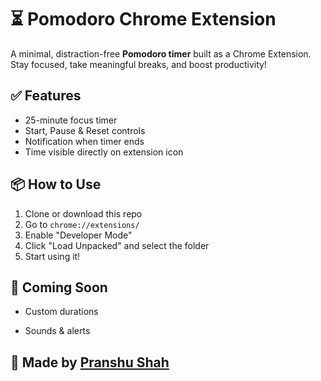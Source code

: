# ⏳ Pomodoro Chrome Extension

A minimal, distraction-free **Pomodoro timer** built as a Chrome Extension. Stay focused, take meaningful breaks, and boost productivity!

## ✅ Features
- 25-minute focus timer
- Start, Pause & Reset controls
- Notification when timer ends
- Time visible directly on extension icon

## 📦 How to Use
1. Clone or download this repo
2. Go to `chrome://extensions/`
3. Enable "Developer Mode"
4. Click "Load Unpacked" and select the folder
5. Start using it!

## 📌 Coming Soon
<!-- - Break timers -->
- Custom durations
<!-- - Stats dashboard -->
- Sounds & alerts

## 🧠 Made by [Pranshu Shah](https://www.linkedin.com/in/shahpranshu27/)
